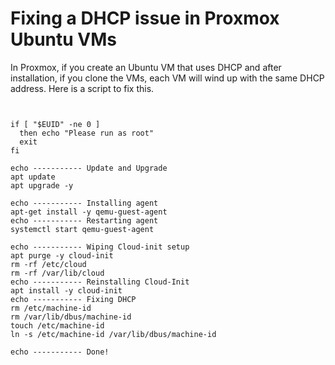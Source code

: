 # Fixing a DHCP issue in Proxmox Ubuntu VMs
In Proxmox, if you create an Ubuntu VM that uses DHCP and after installation, if you clone the VMs, each VM will wind up with the same DHCP address. Here is a script to fix this.

`   `
```
if [ "$EUID" -ne 0 ]
  then echo "Please run as root"
  exit
fi

echo ----------- Update and Upgrade
apt update
apt upgrade -y

echo ----------- Installing agent
apt-get install -y qemu-guest-agent
echo ----------- Restarting agent
systemctl start qemu-guest-agent

echo ----------- Wiping Cloud-init setup
apt purge -y cloud-init
rm -rf /etc/cloud
rm -rf /var/lib/cloud
echo ----------- Reinstalling Cloud-Init
apt install -y cloud-init
echo ----------- Fixing DHCP
rm /etc/machine-id
rm /var/lib/dbus/machine-id
touch /etc/machine-id
ln -s /etc/machine-id /var/lib/dbus/machine-id

echo ----------- Done!
```